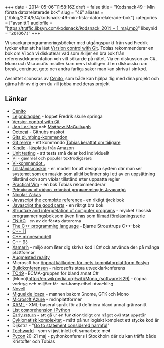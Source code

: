 +++
date = 2014-05-06T11:58:16Z
draft = false
title = "Kodsnack 49 - Min första datorrelaterade bok"
slug = "49"
aliases = ["/blog/2014/5/4/kodsnack-49-min-frsta-datorrelaterade-bok"]
categories = ["avsnitt"]
audiofile = "https://traffic.libsyn.com/kodsnack/Kodsnack_2014_-_1_maj.mp3"
libsynid = "2818673"
+++

Vi snackar programmeringsböcker med utgångspunkt från vad Fredrik tycker efter att ha läst [Version control with Git](http://shop.oreilly.com/product/0636920022862.do). Tobias rekommenderar en bok om Vi och vi diskuterar vad som skiljer en bra bok från referensdokumentation och vilt sökande på nätet. Via en diskussion av C#, Mono och Microsofts mobiler kommer vi slutligen till en diskussion om break, continue, goto och andra farliga saker man kan skriva i sin kod.

Avsnittet sponsras av [Cenito](http://www.cenito.se), som både kan hjälpa dig med dina projekt och gärna hör av dig om du vill jobba med deras projekt.

## Länkar ##

* [Cenito](http://www.cenito.se)
* [Lejonbragden](http://www.lejonbragden.se) - loppet Fredrik skulle springa
* [Version control with Git](http://shop.oreilly.com/product/0636920022862.do)
* [Jon Loeliger](https://twitter.com/JonLoeliger) och [Matthew McCullough](https://twitter.com/matthewmccull)
* [Octocat](http://www.quora.com/GitHub/What-is-the-story-behind-GitHub’s-octocat-mascot) - Githubs maskot
* [Gits plumbing-kommandon](http://git-scm.com/book/en/Git-Internals-Plumbing-and-Porcelain)
* [Git rerere](http://git-scm.com/docs/git-rerere) - ett kommando [Tobias berättat om tidigare](https://kodsnack.se/blog/2013/1/30/kodsnack-13-ett-verktyg-designat-fr-att-skjuta-sig-sjlv-i-foten-med)
* [Kindle](http://en.wikipedia.org/wiki/Amazon_Kindle) - läsplatta från Amazon
* [Unit testing](http://en.wikipedia.org/wiki/Unit_testing) - att testa små delar kod individuellt
* [Vi](http://en.wikipedia.org/wiki/Vi) - gammal och populär textredigerare
* [Vi-kommandot .](http://vimdoc.sourceforge.net/htmldoc/repeat.html)
* [Tillståndsmaskin](http://en.wikipedia.org/wiki/State_machine) - en modell för att designa system där man ser systemet som en maskin som alltid befinner sig i ett av en uppsättning tillstånd och som växlar tillstånd efter uppsatta regler
* [Practical Vim](http://www.amazon.co.uk/Practical-Vim-Thought-Pragmatic-Programmers-ebook/dp/B00I8W50SY/ref=sr_1_2?ie=UTF8&qid=1399231074&sr=8-2&keywords=vim+editor) - en bok Tobias rekommenderar
* [Principles of object-oriented programming in Javascript](https://leanpub.com/oopinjavascript/)
* [Nicolas Zakas](http://nczonline.net)
* [Javascript the complete reference](http://nczonline.net) - en riktigt tjock bok
* [Javascript the good parts](http://shop.oreilly.com/product/9780596517748.do) - en riktigt bra bok
* [Structure and interpretation of computer programs](http://mitpress.mit.edu/sicp/full-text/book/book.html) - mycket klassisk programmeringsbok som även finns som [filmad föreläsningsserie](http://groups.csail.mit.edu/mac/classes/6.001/abelson-sussman-lectures/)
* [ENIAC](http://en.wikipedia.org/wiki/Eniac) - en av de första datorerna
* [The C++ programming language](http://www.amazon.co.uk/C-Programming-Language-4th-ebook/dp/B00DUW4BMS/ref=sr_1_1?s=books&ie=UTF8&qid=1399230910&sr=1-1&keywords=bjarne+stroustrup) - Bjarne Stroustrups C++-bok
* [C++ 11](http://en.wikipedia.org/wiki/C++11)
* [C++ minnesmodell](http://en.wikipedia.org/wiki/C++11#Multithreading_memory_model)
* [C++ 98](http://en.wikipedia.org/wiki/C%2B%2B#Standardization)
* [Xamarin](https://xamarin.com) - miljö som låter dig skriva kod i C# och använda den på många plattformar
* [Augmented reality](http://en.wikipedia.org/wiki/Augmented_reality)
* Microsoft har [öppnat källkoden för .nets kompilatorplattform Roslyn](https://roslyn.codeplex.com)
* [Buildkonferensen](http://www.buildwindows.com) - microsofts stora utvecklarkonferens
* [TC49](http://www.ecma-international.org/memento/TC49.htm) - ECMA-gruppen för bland annat C#
* [Mono](http://en.wikipedia.org/wiki/Mono_(software%29) - öppna verktyg och miljöer för .net-kompatibel utveckling
* [Novell](http://en.wikipedia.org/wiki/Novell)
* [Miguel de Icaza](http://en.wikipedia.org/wiki/Miguel_de_Icaza) - mannen bakom Gnome, GTK och Mono
* [Microsoft Azure](http://en.wikipedia.org/wiki/Microsoft_Azure) - molnplattformen
* [XAML](http://en.wikipedia.org/wiki/Xaml) - XML-baserat språk för att definiera bland annat gränssnitt
* [List comprehension i Python](https://docs.python.org/2/tutorial/datastructures.html#list-comprehensions)
* [Early return](http://programmers.stackexchange.com/questions/18454/should-i-return-from-a-function-early-or-use-an-if-statement) - att gå ur en funktion tidigt om något oväntat uppstår
* [Cyklomatisk komplexitet](http://en.wikipedia.org/wiki/Cyclomatic_complexity) - mått på hur logiskt komplext ett stycke kod är
* Dijkstra - "[Go to statement considered harmful](http://citeseerx.ist.psu.edu/viewdoc/download?doi=10.1.1.92.4846&rep=rep1&type=pdf)"
* [Techworld](http://techworld.idg.se) - som vi just inlett ett samarbete med
* [Pycon](http://2014.pycon.se) 20-21 maj - pythonkonferens i Stockholm där du kan träffa både Kristoffer och Tobias

